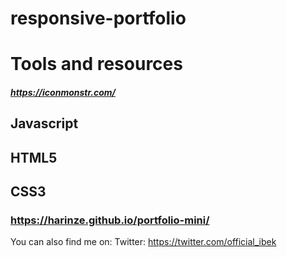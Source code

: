 # responsive-portfolio

# Tools and resources
 ##### https://iconmonstr.com/
 ## Javascript
 ## HTML5
 ## CSS3

 ### https://harinze.github.io/portfolio-mini/

You can also find me on:
Twitter: https://twitter.com/official_ibek

